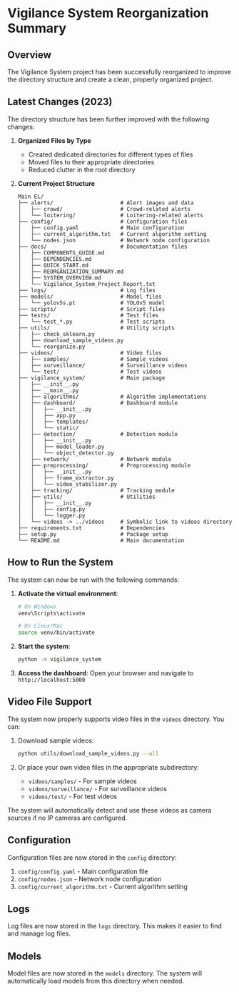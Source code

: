 # Vigilance System Reorganization Summary

## Overview

The Vigilance System project has been successfully reorganized to improve the directory structure and create a clean, properly organized project.

## Latest Changes (2023)

The directory structure has been further improved with the following changes:

1. **Organized Files by Type**
   - Created dedicated directories for different types of files
   - Moved files to their appropriate directories
   - Reduced clutter in the root directory

2. **Current Project Structure**
   ```
   Main EL/
   ├── alerts/                     # Alert images and data
   │   ├── crowd/                  # Crowd-related alerts
   │   └── loitering/              # Loitering-related alerts
   ├── config/                     # Configuration files
   │   ├── config.yaml             # Main configuration
   │   ├── current_algorithm.txt   # Current algorithm setting
   │   └── nodes.json              # Network node configuration
   ├── docs/                       # Documentation files
   │   ├── COMPONENTS_GUIDE.md
   │   ├── DEPENDENCIES.md
   │   ├── QUICK_START.md
   │   ├── REORGANIZATION_SUMMARY.md
   │   ├── SYSTEM_OVERVIEW.md
   │   └── Vigilance_System_Project_Report.txt
   ├── logs/                       # Log files
   ├── models/                     # Model files
   │   └── yolov5s.pt              # YOLOv5 model
   ├── scripts/                    # Script files
   ├── tests/                      # Test files
   │   └── test_*.py               # Test scripts
   ├── utils/                      # Utility scripts
   │   ├── check_sklearn.py
   │   ├── download_sample_videos.py
   │   └── reorganize.py
   ├── videos/                     # Video files
   │   ├── samples/                # Sample videos
   │   ├── surveillance/           # Surveillance videos
   │   └── test/                   # Test videos
   ├── vigilance_system/           # Main package
   │   ├── __init__.py
   │   ├── __main__.py
   │   ├── algorithms/             # Algorithm implementations
   │   ├── dashboard/              # Dashboard module
   │   │   ├── __init__.py
   │   │   ├── app.py
   │   │   ├── templates/
   │   │   └── static/
   │   ├── detection/              # Detection module
   │   │   ├── __init__.py
   │   │   ├── model_loader.py
   │   │   └── object_detector.py
   │   ├── network/                # Network module
   │   ├── preprocessing/          # Preprocessing module
   │   │   ├── __init__.py
   │   │   ├── frame_extractor.py
   │   │   └── video_stabilizer.py
   │   ├── tracking/               # Tracking module
   │   ├── utils/                  # Utilities
   │   │   ├── __init__.py
   │   │   ├── config.py
   │   │   └── logger.py
   │   └── videos -> ../videos     # Symbolic link to videos directory
   ├── requirements.txt            # Dependencies
   ├── setup.py                    # Package setup
   └── README.md                   # Main documentation
   ```

## How to Run the System

The system can now be run with the following commands:

1. **Activate the virtual environment**:
   ```bash
   # On Windows
   venv\Scripts\activate

   # On Linux/Mac
   source venv/bin/activate
   ```

2. **Start the system**:
   ```bash
   python -m vigilance_system
   ```

3. **Access the dashboard**:
   Open your browser and navigate to `http://localhost:5000`

## Video File Support

The system now properly supports video files in the `videos` directory. You can:

1. Download sample videos:
   ```bash
   python utils/download_sample_videos.py --all
   ```

2. Or place your own video files in the appropriate subdirectory:
   - `videos/samples/` - For sample videos
   - `videos/surveillance/` - For surveillance videos
   - `videos/test/` - For test videos

The system will automatically detect and use these videos as camera sources if no IP cameras are configured.

## Configuration

Configuration files are now stored in the `config` directory:

1. `config/config.yaml` - Main configuration file
2. `config/nodes.json` - Network node configuration
3. `config/current_algorithm.txt` - Current algorithm setting

## Logs

Log files are now stored in the `logs` directory. This makes it easier to find and manage log files.

## Models

Model files are now stored in the `models` directory. The system will automatically load models from this directory when needed.
